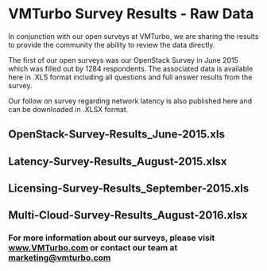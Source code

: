# VMTurbo Survey Results - Raw Data
#### 
In conjunction with our open surveys at VMTurbo, we are sharing the results to provide the community the ability to review the data directly. 

The first of our open surveys was our OpenStack Survey in June 2015 which was filled out by 1284 respondents.  The associated data is available here in .XLS format including all questions and full answer results from the survey.

Our follow on survey regarding network latency is also published here and can be downloaded in .XLSX format.

## OpenStack-Survey-Results_June-2015.xls
## Latency-Survey-Results_August-2015.xlsx
## Licensing-Survey-Results_September-2015.xls
## Multi-Cloud-Survey-Results_August-2016.xlsx

### For more information about our surveys, please visit www.VMTurbo.com or contact our team at marketing@vmturbo.com
